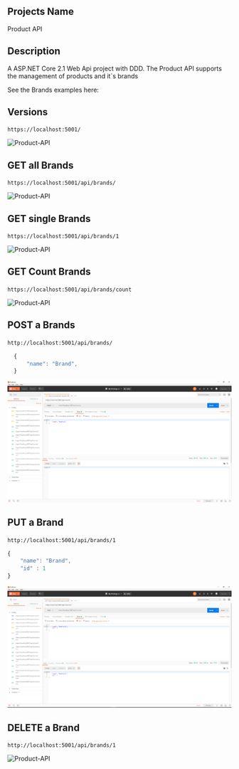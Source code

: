 ## Projects Name
Product API

## Description
A ASP.NET Core 2.1 Web Api project with DDD. The Product API supports the management of products and it`s brands

See the Brands examples here: 

## Versions

``` https://localhost:5001/ ```

![Product-API](./screenshots/url.PNG)

## GET all Brands

``` https://localhost:5001/api/brands/ ```

![Product-API](./screenshots/get.PNG)

## GET single Brands

``` https://localhost:5001/api/brands/1 ```

![Product-API](./screenshots/getSingle.PNG)

## GET Count Brands

``` https://localhost:5001/api/brands/count ```

![Product-API](./screenshots/getCount.PNG)

## POST a Brands

``` http://localhost:5001/api/brands/ ```

```javascript
  {
      "name": "Brand",
  }
```

![Product-API](./screenshots/post.PNG)

## PUT a Brand

``` http://localhost:5001/api/brands/1 ```

``` javascript
{
    "name": "Brand",
    "id" : 1
}
```

![Product-API](./screenshots/put.PNG)


## DELETE a Brand

``` http://localhost:5001/api/brands/1 ```

![Product-API](./screenshots/delete.PNG)
